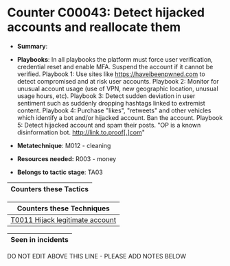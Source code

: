 # Counter C00043: Detect hijacked accounts and reallocate them 

* **Summary**: 

* **Playbooks**: In all playbooks the platform must force user verification, credential reset and enable MFA. Suspend the account if it cannot be verified.
Playbook 1: Use sites like https://haveibeenpwned.com to detect compromised and at risk user accounts. 
Playbook 2: Monitor for unusual account usage (use of VPN, new geographic location, unusual usage hours, etc). 
Playbook 3: Detect sudden deviation in user sentiment such as suddenly dropping hashtags linked to extremist content.
Playbook 4: Purchase "likes", "retweets" and other vehicles which identify a bot and/or hijacked account. Ban the account.
Playbook 5: Detect hijacked account and spam their posts. "OP is a known disinformation bot. http://link.to.proof[.]com"

* **Metatechnique**: M012 - cleaning

* **Resources needed:** R003 - money

* **Belongs to tactic stage**: TA03


| Counters these Tactics |
| ---------------------- |



| Counters these Techniques |
| ------------------------- |
| [T0011 Hijack legitimate account](../techniques/T0011.md) |



| Seen in incidents |
| ----------------- |


DO NOT EDIT ABOVE THIS LINE - PLEASE ADD NOTES BELOW
